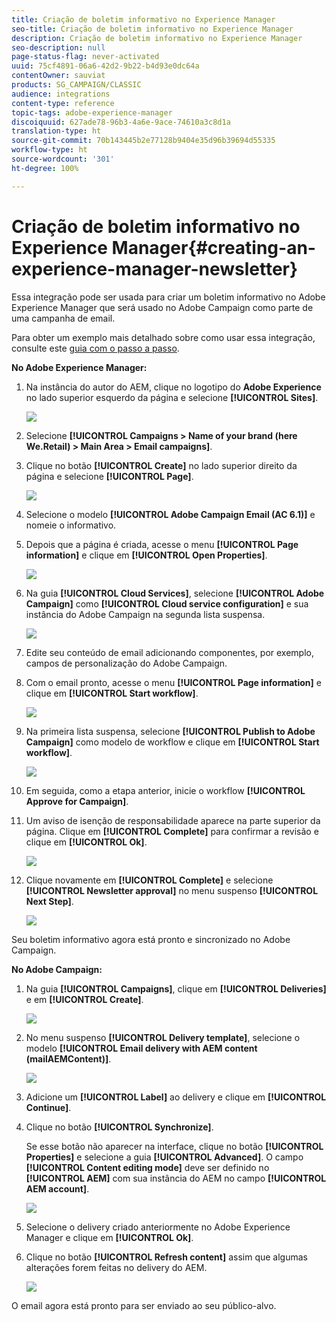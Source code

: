 ```yaml
---
title: Criação de boletim informativo no Experience Manager
seo-title: Criação de boletim informativo no Experience Manager
description: Criação de boletim informativo no Experience Manager
seo-description: null
page-status-flag: never-activated
uuid: 75cf4891-06a6-42d2-9b22-b4d93e0dc64a
contentOwner: sauviat
products: SG_CAMPAIGN/CLASSIC
audience: integrations
content-type: reference
topic-tags: adobe-experience-manager
discoiquuid: 627ade78-96b3-4a6e-9ace-74610a3c8d1a
translation-type: ht
source-git-commit: 70b143445b2e77128b9404e35d96b39694d55335
workflow-type: ht
source-wordcount: '301'
ht-degree: 100%

---
```



# Criação de boletim informativo no Experience Manager{#creating-an-experience-manager-newsletter}

Essa integração pode ser usada para criar um boletim informativo no Adobe Experience Manager que será usado no Adobe Campaign como parte de uma campanha de email.

Para obter um exemplo mais detalhado sobre como usar essa integração, consulte este [guia com o passo a passo](https://helpx.adobe.com/br/campaign/kb/acc-aem.html).

**No Adobe Experience Manager:**

1. Na instância do autor do AEM, clique no logotipo do **Adobe Experience** no lado superior esquerdo da página e selecione **[!UICONTROL Sites]**.

   ![](assets/aem_uc_1.png)

1. Selecione **[!UICONTROL Campaigns > Name of your brand (here We.Retail) > Main Area > Email campaigns]**.
1. Clique no botão **[!UICONTROL Create]** no lado superior direito da página e selecione **[!UICONTROL Page]**.

   ![](assets/aem_uc_2.png)

1. Selecione o modelo **[!UICONTROL Adobe Campaign Email (AC 6.1)]** e nomeie o informativo.
1. Depois que a página é criada, acesse o menu **[!UICONTROL Page information]** e clique em **[!UICONTROL Open Properties]**.

   ![](assets/aem_uc_3.png)

1. Na guia **[!UICONTROL Cloud Services]**, selecione **[!UICONTROL Adobe Campaign]** como **[!UICONTROL Cloud service configuration]** e sua instância do Adobe Campaign na segunda lista suspensa.

   ![](assets/aem_uc_4.png)

1. Edite seu conteúdo de email adicionando componentes, por exemplo, campos de personalização do Adobe Campaign.
1. Com o email pronto, acesse o menu **[!UICONTROL Page information]** e clique em **[!UICONTROL Start workflow]**.

   ![](assets/aem_uc_5.png)

1. Na primeira lista suspensa, selecione **[!UICONTROL Publish to Adobe Campaign]** como modelo de workflow e clique em **[!UICONTROL Start workflow]**.

   ![](assets/aem_uc_6.png)

1. Em seguida, como a etapa anterior, inicie o workflow **[!UICONTROL Approve for Campaign]**.
1. Um aviso de isenção de responsabilidade aparece na parte superior da página. Clique em **[!UICONTROL Complete]** para confirmar a revisão e clique em **[!UICONTROL Ok]**.

   ![](assets/aem_uc_7.png)

1. Clique novamente em **[!UICONTROL Complete]** e selecione **[!UICONTROL Newsletter approval]** no menu suspenso **[!UICONTROL Next Step]**.

   ![](assets/aem_uc_8.png)

Seu boletim informativo agora está pronto e sincronizado no Adobe Campaign.

**No Adobe Campaign:**

1. Na guia **[!UICONTROL Campaigns]**, clique em **[!UICONTROL Deliveries]** e em **[!UICONTROL Create]**.

   ![](assets/aem_uc_9.png)

1. No menu suspenso **[!UICONTROL Delivery template]**, selecione o modelo **[!UICONTROL Email delivery with AEM content (mailAEMContent)]**.

   ![](assets/aem_uc_10.png)

1. Adicione um **[!UICONTROL Label]** ao delivery e clique em **[!UICONTROL Continue]**.
1. Clique no botão **[!UICONTROL Synchronize]**.

   Se esse botão não aparecer na interface, clique no botão **[!UICONTROL Properties]** e selecione a guia **[!UICONTROL Advanced]**. O campo **[!UICONTROL Content editing mode]** deve ser definido no **[!UICONTROL AEM]** com sua instância do AEM no campo **[!UICONTROL AEM account]**.

   ![](assets/aem_uc_11.png)

1. Selecione o delivery criado anteriormente no Adobe Experience Manager e clique em **[!UICONTROL Ok]**.
1. Clique no botão **[!UICONTROL Refresh content]** assim que algumas alterações forem feitas no delivery do AEM.

   ![](assets/aem_uc_12.png)

O email agora está pronto para ser enviado ao seu público-alvo.
